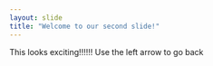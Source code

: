 ```yaml
---
layout: slide
title: "Welcome to our second slide!"
---
```

This looks exciting!!!!!!
Use the left arrow to go back
